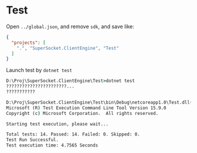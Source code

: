 # Test

Open `../global.json`, and remove `sdk`, and save like:

```json
{
  "projects": [
    ".", "SuperSocket.ClientEngine", "Test"
  ]
}
```

Launch test by `dotnet test`

```bat
D:\Proj\SuperSocket.ClientEngine\Test>dotnet test
???????????????????????...
???????????

D:\Proj\SuperSocket.ClientEngine\Test\bin\Debug\netcoreapp1.0\Test.dll(.NETCoreApp,Version=v1.0) ??????
Microsoft (R) Test Execution Command Line Tool Version 15.9.0
Copyright (c) Microsoft Corporation.  All rights reserved.

Starting test execution, please wait...

Total tests: 14. Passed: 14. Failed: 0. Skipped: 0.
Test Run Successful.
Test execution time: 4.7565 Seconds
```
